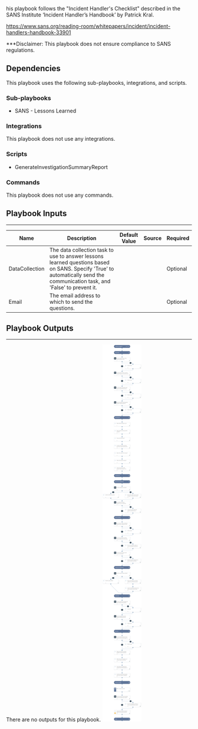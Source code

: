 his playbook follows the "Incident Handler's Checklist" described in the SANS Institute ‘Incident Handler’s Handbook’ by Patrick Kral.

https://www.sans.org/reading-room/whitepapers/incident/incident-handlers-handbook-33901

***Disclaimer: This playbook does not ensure compliance to SANS regulations.

## Dependencies
This playbook uses the following sub-playbooks, integrations, and scripts.

### Sub-playbooks
* SANS - Lessons Learned

### Integrations
This playbook does not use any integrations.

### Scripts
* GenerateInvestigationSummaryReport

### Commands
This playbook does not use any commands.

## Playbook Inputs
---

| **Name** | **Description** | **Default Value** | **Source** | **Required** |
| --- | --- | --- | --- | --- |
| DataCollection | The data collection task to use to answer lessons learned questions based on SANS. Specify 'True' to automatically send the communication task, and 'False'  to prevent it. |  |  | Optional |
| Email | The email address to which to send the questions. |  |  | Optional |

## Playbook Outputs
---
There are no outputs for this playbook.
![SANS_Incident_Handlers_Checklist](https://github.com/ElazarK/content-docs/blob/master/images/playbooks/SANS_-_Incident_Handlers_Checklist.png)
